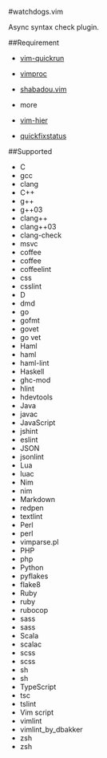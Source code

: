#watchdogs.vim

Async syntax check plugin.


##Requirement

* [vim-quickrun](https://github.com/thinca/vim-quickrun)
* [vimproc](https://github.com/Shougo/vimproc)
* [shabadou.vim](https://github.com/osyo-manga/shabadou.vim)

* more
 * [vim-hier](https://github.com/jceb/vim-hier)
 * [quickfixstatus](https://github.com/dannyob/quickfixstatus)


##Supported
* C
 * gcc
 * clang
* C++
 * g++
 * g++03
 * clang++
 * clang++03
 * clang-check
 * msvc
* coffee
 * coffee
 * coffeelint
* css
 * csslint
* D
 * dmd
* go
 * gofmt
 * govet
 * go vet
* Haml
 * haml
 * haml-lint
* Haskell
 * ghc-mod
 * hlint
 * hdevtools
* Java
 * javac
* JavaScript
 * jshint
 * eslint
* JSON
 * jsonlint
* Lua
 * luac
* Nim
 * nim
* Markdown
 * redpen
 * textlint
* Perl
 * perl
 * vimparse.pl
* PHP
 * php
* Python
 * pyflakes
 * flake8
* Ruby
 * ruby
 * rubocop
* sass
 * sass
* Scala
 * scalac
* scss
 * scss
* sh
 * sh
* TypeScript
 * tsc
 * tslint
* Vim script
 * vimlint
 * vimlint_by_dbakker
* zsh
 * zsh

